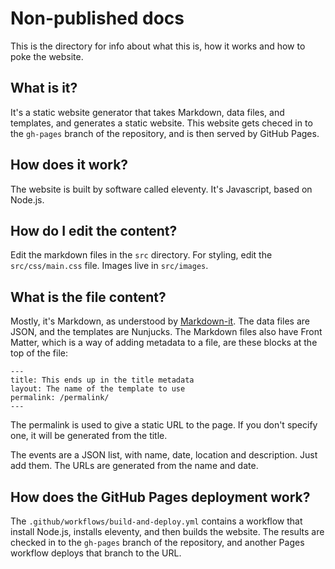 # Non-published docs

This is the directory for info about what this is, how it works and how to poke the website.

## What is it?
It's a static website generator that takes Markdown, data files, and templates, and generates a static website. This website gets checed in to the `gh-pages` branch of the repository, and is then served by GitHub Pages.

## How does it work?
The website is built by software called eleventy. It's Javascript, based on Node.js.

## How do I edit the content?
Edit the markdown files in the `src` directory. For styling, edit the `src/css/main.css` file. Images live in `src/images`.

## What is the file content?
Mostly, it's Markdown, as understood by [Markdown-it](https://markdown-it.github.io/). The data files are JSON, and the templates are Nunjucks.
The Markdown files also have Front Matter, which is a way of adding metadata to a file, are these blocks at the top of the file:
```
---
title: This ends up in the title metadata
layout: The name of the template to use
permalink: /permalink/
---
```
The permalink is used to give a static URL to the page. If you don't specify one, it will be generated from the title.

The events are a JSON list, with name, date, location and description. Just add them. The URLs are generated from the name and date.

## How does the GitHub Pages deployment work?
The `.github/workflows/build-and-deploy.yml` contains a workflow that install Node.js, installs eleventy, and then builds the website. The results are checked in to the `gh-pages` branch of the repository, and another Pages workflow deploys that branch to the URL.